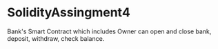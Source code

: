 # SolidityAssingment4
Bank's Smart Contract which includes Owner can open and close bank, deposit, withdraw, check balance.

